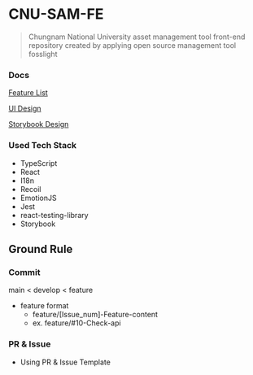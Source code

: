 # CNU-SAM-FE

> Chungnam National University asset management tool front-end repository created by applying open source management tool fosslight

### Docs

[Feature List](https://docs.google.com/spreadsheets/d/12NnmbxndSYxDZ6xElfm4fW2BXqYQkg69U35Bd6mt3rg/edit?usp=sharing)

[UI Design](https://www.figma.com/file/eqApqHEmv1BH3dX3jT8Opa/CNU_SAM?node-id=0%3A1)

[Storybook Design](https://62679f79619a13004a8e5780-wtrwczgjor.chromatic.com/?path=/story/container-addorupdatelectureswtab--create-tab)

### Used Tech Stack

- TypeScript
- React
- I18n
- Recoil
- EmotionJS
- Jest
- react-testing-library
- Storybook

## Ground Rule

### Commit

main < develop < feature

- feature format
  - feature/[Issue_num]-Feature-content
  - ex. feature/#10-Check-api

### PR & Issue

- Using PR & Issue Template
